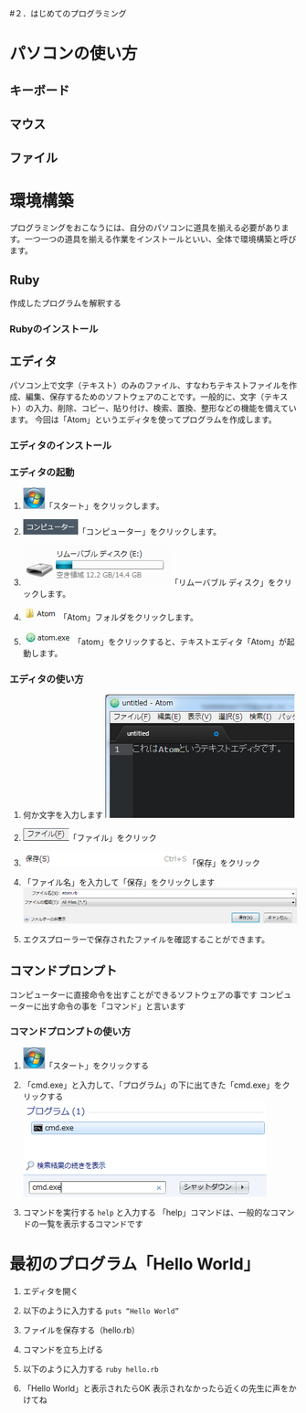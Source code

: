 #２．はじめてのプログラミング

# パソコンの使い方
## キーボード
## マウス
## ファイル


# 環境構築
プログラミングをおこなうには、自分のパソコンに道具を揃える必要があります。一つ一つの道具を揃える作業をインストールといい、全体で環境構築と呼びます。

## Ruby
作成したプログラムを解釈する

### Rubyのインストール



## エディタ
パソコン上で文字（テキスト）のみのファイル、すなわちテキストファイルを作成、編集、保存するためのソフトウェアのことです。一般的に、文字（テキスト）の入力、削除、コピー、貼り付け、検索、置換、整形などの機能を備えています。
今回は「Atom」というエディタを使ってプログラムを作成します。

### エディタのインストール

### エディタの起動
1. ![](images/image03.png)「スタート」をクリックします。

2. ![](images/image05.png)「コンピューター」をクリックします。

3. ![](images/image07.png)「リムーバブル ディスク」をクリックします。

4. ![](images/image00.png)「Atom」フォルダをクリックします。

5. ![](images/image06.png)「atom」をクリックすると、テキストエディタ「Atom」が起動します。


### エディタの使い方
1. 何か文字を入力します
![](images/image01.png)

2. ![](images/image08.png)「ファイル」をクリック

3. ![](images/image04.png)「保存」をクリック

4. 「ファイル名」を入力して「保存」をクリックします
![](images/image02.png)

5. エクスプローラーで保存されたファイルを確認することができます。

## コマンドプロンプト
コンピューターに直接命令を出すことができるソフトウェアの事です
コンピューターに出す命令の事を「コマンド」と言います
### コマンドプロンプトの使い方
1. ![](images/image03.png)「スタート」をクリックする

2. 「cmd.exe」と入力して、「プログラム」の下に出てきた「cmd.exe」をクリックする
![](images/image09.png)

3. コマンドを実行する
```help```
と入力する
「help」コマンドは、一般的なコマンドの一覧を表示するコマンドです


# 最初のプログラム「Hello World」

1. エディタを開く

2. 以下のように入力する
```puts “Hello World”```

3. ファイルを保存する（hello.rb）

4. コマンドを立ち上げる

5. 以下のように入力する
```ruby hello.rb```

6. 「Hello World」と表示されたらOK
表示されなかったら近くの先生に声をかけてね

